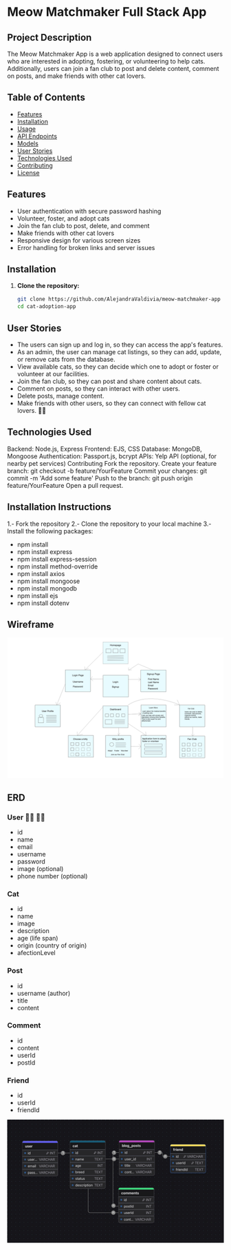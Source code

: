 # Meow Matchmaker Full Stack App

## Project Description

The Meow Matchmaker App is a web application designed to connect users who are interested in adopting, fostering, or volunteering to help cats. Additionally, users can join a fan club to post and delete content, comment on posts, and make friends with other cat lovers.

## Table of Contents

- [Features](#features)
- [Installation](#installation)
- [Usage](#usage)
- [API Endpoints](#api-endpoints)
- [Models](#models)
- [User Stories](#user-stories)
- [Technologies Used](#technologies-used)
- [Contributing](#contributing)
- [License](#license)

## Features

- User authentication with secure password hashing
- Volunteer, foster, and adopt cats
- Join the fan club to post, delete, and comment
- Make friends with other cat lovers
- Responsive design for various screen sizes
- Error handling for broken links and server issues

## Installation

1. **Clone the repository:**

   ```sh
   git clone https://github.com/AlejandraValdivia/meow-matchmaker-app
   cd cat-adoption-app
   ```

## User Stories

- The users can sign up and log in, so they can access the app's features.
- As an admin, the user can manage cat listings, so they can add, update, or remove cats from the database.
- View available cats, so they can decide which one to adopt or foster or volunteer at our facilities.
- Join the fan club, so they can post and share content about cats.
- Comment on posts, so they can interact with other users.
- Delete posts, manage content.
- Make friends with other users, so they can connect with fellow cat lovers. 🥰😻

## Technologies Used

Backend: Node.js, Express
Frontend: EJS, CSS
Database: MongoDB, Mongoose
Authentication: Passport.js, bcrypt
APIs: Yelp API (optional, for nearby pet services)
Contributing
Fork the repository.
Create your feature branch: git checkout -b feature/YourFeature
Commit your changes: git commit -m 'Add some feature'
Push to the branch: git push origin feature/YourFeature
Open a pull request.

## Installation Instructions
1.- Fork the repository
2.- Clone the repository to your local machine
3.- Install the following packages:
   - npm install
   - npm install express
   - npm install express-session
   - npm install method-override
   - npm install axios
   - npm install mongoose
   - npm install mongodb
   - npm install ejs
   - npm install dotenv
   



## Wireframe

![wireframe](public/assets/img/meow-app-blue-v2.jpg)

## ERD

### User 👧🏽 👦🏻

- id
- name
- email
- username
- password
- image (optional)
- phone number (optional)

### Cat

- id
- name
- image
- description
- age (life span)
- origin (country of origin)
- afectionLevel


### Post

- id
- username (author)
- title
- content


### Comment

- id
- content
- userId
- postId

### Friend

- id
- userId
- friendId

![erd-diagram](public/assets/img/erd-meow-app.jpeg)
